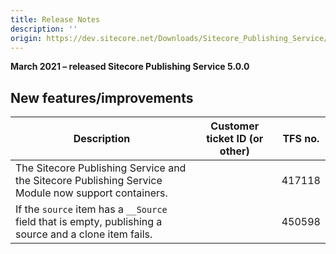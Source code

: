 ```yaml
---
title: Release Notes
description: ''
origin: https://dev.sitecore.net/Downloads/Sitecore_Publishing_Service/5x/Sitecore_Publishing_Service_500/Release_Notes
---
```


**March 2021 – released Sitecore Publishing Service 5.0.0**

## New features/improvements

 | Description | Customer ticket ID (or other) | TFS no. |
 | --- | --- | --- |
 | The Sitecore Publishing Service and the Sitecore Publishing Service Module now ​support containers. |  | 417118 |
 | If the `source` item has a `__Source` field that is empty, ​publishing a source and a clone item fails. |  | 450598 |